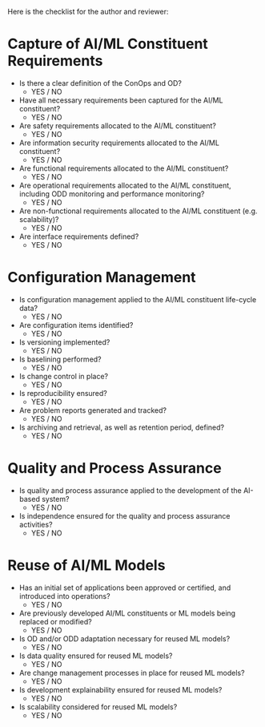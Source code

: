 Here is the checklist for the author and reviewer:

**Capture of AI/ML Constituent Requirements**
======================================

* Is there a clear definition of the ConOps and OD?
	+ YES / NO
* Have all necessary requirements been captured for the AI/ML constituent?
	+ YES / NO
* Are safety requirements allocated to the AI/ML constituent?
	+ YES / NO
* Are information security requirements allocated to the AI/ML constituent?
	+ YES / NO
* Are functional requirements allocated to the AI/ML constituent?
	+ YES / NO
* Are operational requirements allocated to the AI/ML constituent, including ODD monitoring and performance monitoring?
	+ YES / NO
* Are non-functional requirements allocated to the AI/ML constituent (e.g. scalability)?
	+ YES / NO
* Are interface requirements defined?
	+ YES / NO

**Configuration Management**
======================

* Is configuration management applied to the AI/ML constituent life-cycle data?
	+ YES / NO
* Are configuration items identified?
	+ YES / NO
* Is versioning implemented?
	+ YES / NO
* Is baselining performed?
	+ YES / NO
* Is change control in place?
	+ YES / NO
* Is reproducibility ensured?
	+ YES / NO
* Are problem reports generated and tracked?
	+ YES / NO
* Is archiving and retrieval, as well as retention period, defined?
	+ YES / NO

**Quality and Process Assurance**
==========================

* Is quality and process assurance applied to the development of the AI-based system?
	+ YES / NO
* Is independence ensured for the quality and process assurance activities?
	+ YES / NO

**Reuse of AI/ML Models**
=====================

* Has an initial set of applications been approved or certified, and introduced into operations?
	+ YES / NO
* Are previously developed AI/ML constituents or ML models being replaced or modified?
	+ YES / NO
* Is OD and/or ODD adaptation necessary for reused ML models?
	+ YES / NO
* Is data quality ensured for reused ML models?
	+ YES / NO
* Are change management processes in place for reused ML models?
	+ YES / NO
* Is development explainability ensured for reused ML models?
	+ YES / NO
* Is scalability considered for reused ML models?
	+ YES / NO